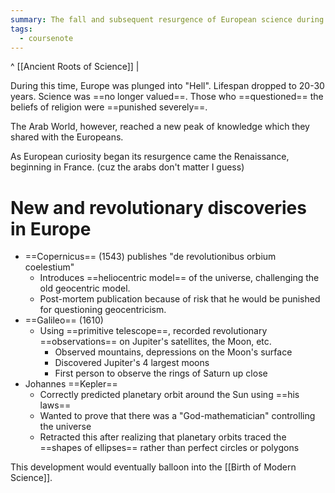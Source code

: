 ```yaml
---
summary: The fall and subsequent resurgence of European science during and after the Dark Ages
tags:
  - coursenote
---
```

^ [[Ancient Roots of Science]] | 

During this time, Europe was plunged into "Hell". Lifespan dropped to 20-30 years.
Science was ==no longer valued==. Those who ==questioned== the beliefs of religion were ==punished severely==.

The Arab World, however, reached a new peak of knowledge which they shared with the Europeans.

As European curiosity began its resurgence came the Renaissance, beginning in France. (cuz the arabs don't matter I guess)

# New and revolutionary discoveries in Europe
- ==Copernicus== (1543) publishes "de revolutionibus orbium coelestium"
	- Introduces ==heliocentric model== of the universe, challenging the old geocentric model.
	- Post-mortem publication because of risk that he would be punished for questioning geocentricism.
- ==Galileo== (1610)
	- Using ==primitive telescope==, recorded revolutionary ==observations== on Jupiter's satellites, the Moon, etc.
		- Observed mountains, depressions on the Moon's surface
		- Discovered Jupiter's 4 largest moons
		- First person to observe the rings of Saturn up close
- Johannes ==Kepler==
	- Correctly predicted planetary orbit around the Sun using ==his laws==
	- Wanted to prove that there was a "God-mathematician" controlling the universe
	- Retracted this after realizing that planetary orbits traced the ==shapes of ellipses== rather than perfect circles or polygons

This development would eventually balloon into the [[Birth of Modern Science]].